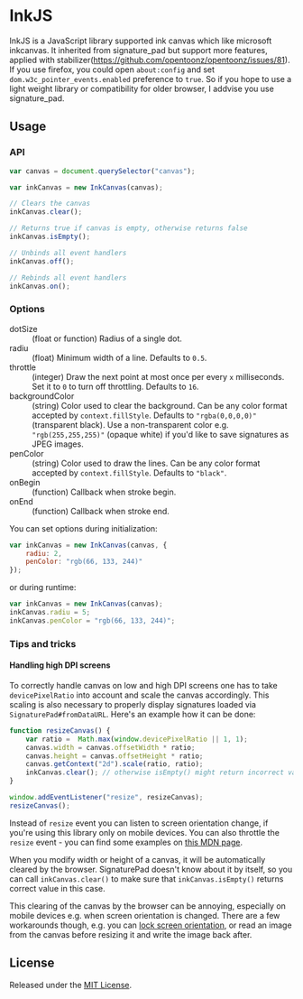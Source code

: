 ﻿# InkJS


InkJS is a JavaScript library supported ink canvas which like microsoft inkcanvas. It inherited from signature_pad but support more features, applied with stabilizer(https://github.com/opentoonz/opentoonz/issues/81).
If you use firefox, you could open `about:config` and set `dom.w3c_pointer_events.enabled` preference to `true`.
So if you hope to use a light weight library or compatibility for older browser, I addvise you use signature_pad.

## Usage
### API
``` javascript
var canvas = document.querySelector("canvas");

var inkCanvas = new InkCanvas(canvas);

// Clears the canvas
inkCanvas.clear();

// Returns true if canvas is empty, otherwise returns false
inkCanvas.isEmpty();

// Unbinds all event handlers
inkCanvas.off();

// Rebinds all event handlers
inkCanvas.on();
```

### Options
<dl>
<dt>dotSize</dt>
<dd>(float or function) Radius of a single dot.</dd>
<dt>radiu</dt>
<dd>(float) Minimum width of a line. Defaults to <code>0.5</code>.</dd>
<dt>throttle</dt>
<dd>(integer) Draw the next point at most once per every <code>x</code> milliseconds. Set it to <code>0</code> to turn off throttling. Defaults to <code>16</code>.</dd>
<dt>backgroundColor</dt>
<dd>(string) Color used to clear the background. Can be any color format accepted by <code>context.fillStyle</code>. Defaults to <code>"rgba(0,0,0,0)"</code> (transparent black). Use a non-transparent color e.g. <code>"rgb(255,255,255)"</code> (opaque white) if you'd like to save signatures as JPEG images.</dd>
<dt>penColor</dt>
<dd>(string) Color used to draw the lines. Can be any color format accepted by <code>context.fillStyle</code>. Defaults to <code>"black"</code>.</dd>
<dt>onBegin</dt>
<dd>(function) Callback when stroke begin.</dd>
<dt>onEnd</dt>
<dd>(function) Callback when stroke end.</dd>
</dl>

You can set options during initialization:
```javascript
var inkCanvas = new InkCanvas(canvas, {
    radiu: 2,
    penColor: "rgb(66, 133, 244)"
});
```
or during runtime:
```javascript
var inkCanvas = new InkCanvas(canvas);
inkCanvas.radiu = 5;
inkCanvas.penColor = "rgb(66, 133, 244)";
```


### Tips and tricks
#### Handling high DPI screens
To correctly handle canvas on low and high DPI screens one has to take `devicePixelRatio` into account and scale the canvas accordingly. This scaling is also necessary to properly display signatures loaded via `SignaturePad#fromDataURL`. Here's an example how it can be done:
```javascript
function resizeCanvas() {
    var ratio =  Math.max(window.devicePixelRatio || 1, 1);
    canvas.width = canvas.offsetWidth * ratio;
    canvas.height = canvas.offsetHeight * ratio;
    canvas.getContext("2d").scale(ratio, ratio);
    inkCanvas.clear(); // otherwise isEmpty() might return incorrect value
}

window.addEventListener("resize", resizeCanvas);
resizeCanvas();
```
Instead of `resize` event you can listen to screen orientation change, if you're using this library only on mobile devices. You can also throttle the `resize` event - you can find some examples on [this MDN page](https://developer.mozilla.org/en-US/docs/Web/Events/resize).

When you modify width or height of a canvas, it will be automatically cleared by the browser. SignaturePad doesn't know about it by itself, so you can call `inkCanvas.clear()` to make sure that `inkCanvas.isEmpty()` returns correct value in this case.

This clearing of the canvas by the browser can be annoying, especially on mobile devices e.g. when screen orientation is changed. There are a few workarounds though, e.g. you can [lock screen orientation](https://developer.mozilla.org/en-US/docs/Web/API/Screen/lockOrientation), or read an image from the canvas before resizing it and write the image back after.

## License
Released under the [MIT License](http://www.opensource.org/licenses/MIT).
